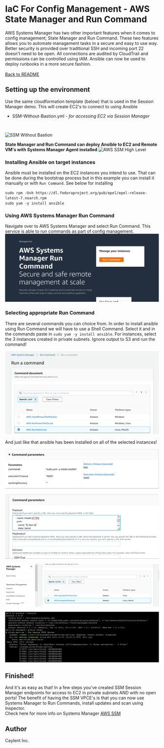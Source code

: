 # IaC For Config Management - AWS State Manager and Run Command

AWS Systems Manager has two other important features when it comes to config management; State Manager and Run Command. These two features allows you to automate management tasks in a secure and easy to use way. Better security is provided over traditional SSH and incoming port 22 doesn't need to be open. All connections are audited by CloudTrail and permissions can be controlled using IAM. Ansible can now be used to deploy runbooks in a more secure fashion.
<br />
<br />
[Back to README](../README.md)


## Setting up the environment

Use the same cloudformation template (below) that is used in the Session Manager demo. This will create EC2's to connect to using Ansible <br />
* SSM-Without-Bastion.yml *- for accessing EC2 via Session Manager*
<br />

![SSM Without Bastion](https://user-images.githubusercontent.com/90650872/137347013-349e1139-a523-4fdf-a4c3-1b4d78e8041d.png)

**State Manager and Run Command can deploy Ansible to EC2 and Remote VM's with Systems Manager Agent installed**
![AWS SSM High Level](https://user-images.githubusercontent.com/90650872/137359824-852ab878-5015-4b8f-81f0-a84851e7b818.png)



### Installing Ansible on target instances
Ansible must be installed on the EC2 instances you intend to use. That can be done during the bootstrap process but in this example you can install it manually or with `Run Command`. See below for installing

`sudo rpm -Uvh https://dl.fedoraproject.org/pub/epel/epel-release-latest-7.noarch.rpm`<br />
`sudo yum -y install ansible`


### Using AWS Systems Manager Run Command
Navigate over to AWS Systems Manager and select Run Command. This service is able to run commands as part of config management. 
![UsingRunCommand](./images/run.png)

### Selecting appropriate Run Command
There are several commands you can choice from. In order to install ansible using Run Command we will have to use a Shell Command. Select it and in the commands paste in 
`sudo yum -y install ansible`. For instances, select the 3 instances created in private subnets. Ignore output to S3 and run the command! 

![ShellCommand](./images/shell.png)

And just like that ansible has been installed on all of the selected instances!

![InstallAnsible](./images/install.png)

![AnsiblePlaybook](./images/commandparameters.png)

![RunAnsible](./images/runansible.png)



![CheckEc2](./images/check.png)








## Finished!

And it's as easy as that! In a few steps you've created SSM Session Manager endpoints for access to EC2 in private subnets AND with no open ports!
The benefit of having the SSM VPCE's is that you can now use Systems Manager to Run Commands, install updates and scan using Inspector.<br />
Check here for more info on Systems Manager [AWS SSM](https://docs.aws.amazon.com/systems-manager/latest/userguide/what-is-systems-manager.html)

## Author
Caylent Inc.






